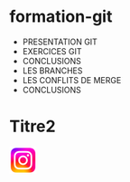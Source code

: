 # formation-git

- PRESENTATION GIT
- EXERCICES GIT
- CONCLUSIONS
- LES BRANCHES
- LES CONFLITS DE MERGE
- CONCLUSIONS

# Titre2

![Image](logo.png)